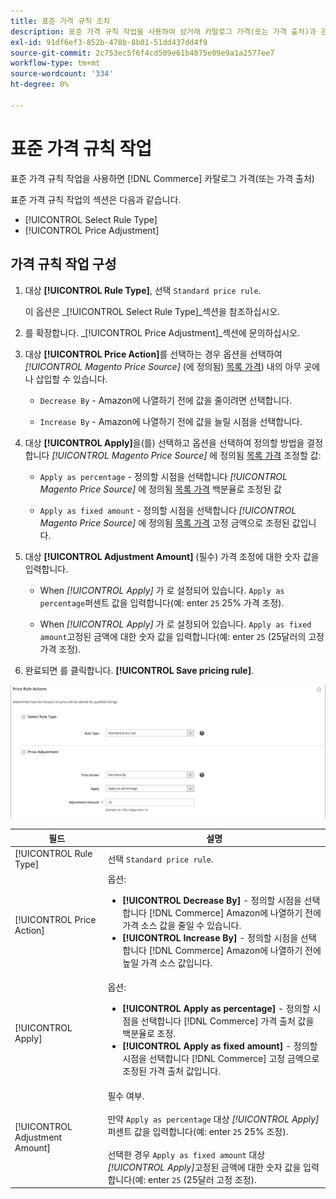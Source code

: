 ```yaml
---
title: 표준 가격 규칙 조치
description: 표준 가격 규칙 작업을 사용하여 상거래 카탈로그 가격(또는 가격 출처)과 관련하여 Amazon 목록 가격을 늘리거나 줄일 수 있습니다.
exl-id: 91df6ef3-852b-478b-8b01-51dd437dd4f9
source-git-commit: 2c753ec5f6f4cd509e61b4875e09e9a1a2577ee7
workflow-type: tm+mt
source-wordcount: '334'
ht-degree: 0%

---
```


# 표준 가격 규칙 작업

표준 가격 규칙 작업을 사용하면 [!DNL Commerce] 카탈로그 가격(또는 가격 출처)

표준 가격 규칙 작업의 섹션은 다음과 같습니다.

- [!UICONTROL Select Rule Type]
- [!UICONTROL Price Adjustment]

## 가격 규칙 작업 구성

1. 대상 **[!UICONTROL Rule Type]**, 선택 `Standard price rule`.

   이 옵션은 _[!UICONTROL Select Rule Type]_섹션을 참조하십시오.

1. 를 확장합니다. _[!UICONTROL Price Adjustment]_섹션에 문의하십시오.

1. 대상 **[!UICONTROL Price Action]**&#x200B;를 선택하는 경우 옵션을 선택하여 *[!UICONTROL Magento Price Source]* (에 정의됨) [목록 가격](./listing-price.md)) 내의 아무 곳에나 삽입할 수 있습니다.

   - `Decrease By` - Amazon에 나열하기 전에 값을 줄이려면 선택합니다.

   - `Increase By` - Amazon에 나열하기 전에 값을 늘릴 시점을 선택합니다.

1. 대상 **[!UICONTROL Apply]**&#x200B;을(를) 선택하고 옵션을 선택하여 정의할 방법을 결정합니다 *[!UICONTROL Magento Price Source]* 에 정의됨 [목록 가격](./listing-price.md) 조정할 값:

   - `Apply as percentage` - 정의할 시점을 선택합니다 *[!UICONTROL Magento Price Source]* 에 정의됨 [목록 가격](./listing-price.md) 백분율로 조정된 값

   - `Apply as fixed amount` - 정의할 시점을 선택합니다 *[!UICONTROL Magento Price Source]* 에 정의됨 [목록 가격](./listing-price.md) 고정 금액으로 조정된 값입니다.

1. 대상 **[!UICONTROL Adjustment Amount]** (필수) 가격 조정에 대한 숫자 값을 입력합니다.

   - When *[!UICONTROL Apply]* 가 로 설정되어 있습니다. `Apply as percentage`퍼센트 값을 입력합니다(예: enter `25` 25% 가격 조정).

   - When *[!UICONTROL Apply]* 가 로 설정되어 있습니다. `Apply as fixed amount`고정된 금액에 대한 숫자 값을 입력합니다(예: enter `25` (25달러의 고정 가격 조정).

1. 완료되면 를 클릭합니다. **[!UICONTROL Save pricing rule]**.

![표준 가격 규칙](assets/ob-price-rule-action-standard-example.png)

| 필드 | 설명 |
|---|---|
| [!UICONTROL Rule Type] | 선택 `Standard price rule`. |
| [!UICONTROL Price Action] | 옵션:<ul><li>**[!UICONTROL Decrease By]** - 정의할 시점을 선택합니다 [!DNL Commerce] Amazon에 나열하기 전에 가격 소스 값을 줄일 수 있습니다.</li><li>**[!UICONTROL Increase By]** - 정의할 시점을 선택합니다 [!DNL Commerce] Amazon에 나열하기 전에 높일 가격 소스 값입니다.</li></ul> |
| [!UICONTROL Apply] | 옵션:<ul><li>**[!UICONTROL Apply as percentage]** - 정의할 시점을 선택합니다 [!DNL Commerce] 가격 출처 값을 백분율로 조정.</li><li>**[!UICONTROL Apply as fixed amount]** - 정의할 시점을 선택합니다 [!DNL Commerce] 고정 금액으로 조정된 가격 출처 값입니다.</li></ul> |
| [!UICONTROL Adjustment Amount] | 필수 여부.<br><br>만약 `Apply as percentage` 대상 *[!UICONTROL Apply]*&#x200B;퍼센트 값을 입력합니다(예: enter `25` 25% 조정).<br><br>선택한 경우 `Apply as fixed amount` 대상 *[!UICONTROL Apply]*&#x200B;고정된 금액에 대한 숫자 값을 입력합니다(예: enter `25` (25달러 고정 조정). |
